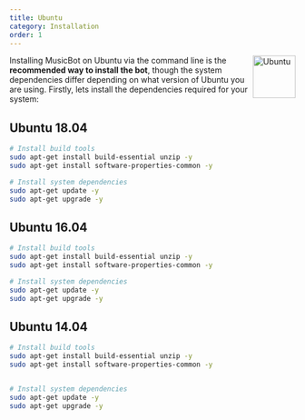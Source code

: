 ```yaml
---
title: Ubuntu
category: Installation
order: 1
---
```


<img class="doc-img" src="{{ site.baseurl }}/images/ubuntu.png" alt="Ubuntu" style="width: 75px; float: right;"/>

Installing MusicBot on Ubuntu via the command line is the **recommended way to install the bot**, though the system dependencies differ depending on what version of Ubuntu you are using. Firstly, lets install the dependencies required for your system:

## Ubuntu 18.04

~~~ bash
# Install build tools
sudo apt-get install build-essential unzip -y
sudo apt-get install software-properties-common -y

# Install system dependencies
sudo apt-get update -y
sudo apt-get upgrade -y
~~~

## Ubuntu 16.04

~~~ bash
# Install build tools
sudo apt-get install build-essential unzip -y
sudo apt-get install software-properties-common -y

# Install system dependencies
sudo apt-get update -y
sudo apt-get upgrade -y
~~~

## Ubuntu 14.04

~~~ bash
# Install build tools
sudo apt-get install build-essential unzip -y
sudo apt-get install software-properties-common -y


# Install system dependencies
sudo apt-get update -y
sudo apt-get upgrade -y
~~~
